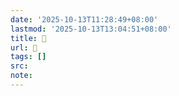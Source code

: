 ```yaml
---
date: '2025-10-13T11:28:49+08:00'
lastmod: '2025-10-13T13:04:51+08:00'
title: 󰞹
url: 󰞹
tags: []
src:
note:
---
```

